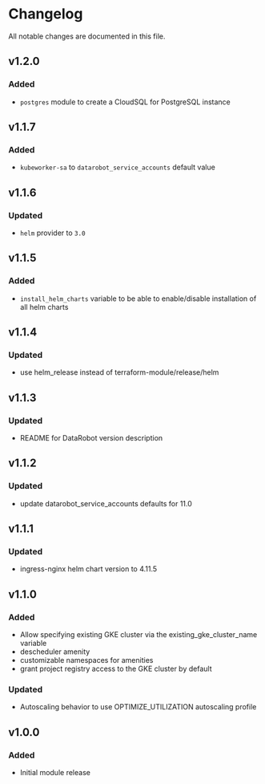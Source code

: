 # Changelog

All notable changes are documented in this file.



## v1.2.0

### Added
- `postgres` module to create a CloudSQL for PostgreSQL instance


## v1.1.7

### Added
- `kubeworker-sa` to `datarobot_service_accounts` default value


## v1.1.6

### Updated
- `helm` provider to `3.0`


## v1.1.5

### Added
- `install_helm_charts` variable to be able to enable/disable installation of all helm charts


## v1.1.4

### Updated
- use helm_release instead of terraform-module/release/helm


## v1.1.3

### Updated

- README for DataRobot version description


## v1.1.2

### Updated

- update datarobot_service_accounts defaults for 11.0


## v1.1.1

### Updated
- ingress-nginx helm chart version to 4.11.5


## v1.1.0

### Added
- Allow specifying existing GKE cluster via the existing_gke_cluster_name variable
- descheduler amenity
- customizable namespaces for amenities
- grant project registry access to the GKE cluster by default

### Updated
- Autoscaling behavior to use OPTIMIZE_UTILIZATION autoscaling profile


## v1.0.0

### Added

- Initial module release
